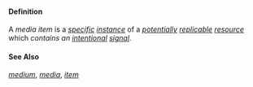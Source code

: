 #### Definition

A *media item* is a *[specific](https://github.com/gcassel/Modular-Organizing-Terminology/blob/master/terms/specific.md) [instance](https://github.com/gcassel/Modular-Organizing-Terminology/blob/master/terms/instance.md)* of a *[potentially](https://github.com/gcassel/Modular-Organizing-Terminology/blob/master/terms/potential.md) [replicable](https://github.com/gcassel/Modular-Organizing-Terminology/blob/master/terms/replicate.md) [resource](https://github.com/gcassel/Modular-Organizing-Terminology/blob/master/terms/resource.md)* which *contains an [intentional](https://github.com/gcassel/Modular-Organizing-Terminology/blob/master/terms/intend.md) [signal](https://github.com/gcassel/Modular-Organizing-Terminology/blob/master/terms/signal.md)*.

#### See Also

*[medium](https://github.com/gcassel/Modular-Organizing-Terminology/blob/master/terms/medium.md)*, *[media](https://github.com/gcassel/Modular-Organizing-Terminology/blob/master/terms/media.md)*, *[item](https://github.com/gcassel/Modular-Organizing-Terminology/blob/master/terms/item.md)*
